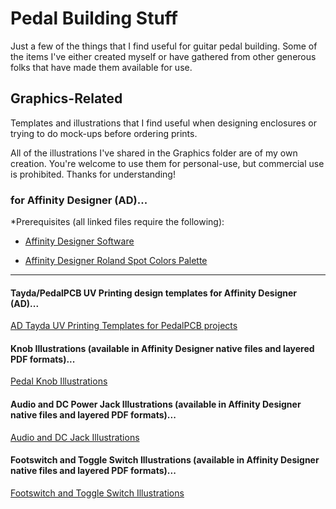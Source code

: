 # Pedal Building Stuff

Just a few of the things that I find useful for guitar pedal building. Some of the items I've either created myself or have gathered from other generous folks that have made them available for use.

## Graphics-Related

Templates and illustrations that I find useful when designing enclosures or trying to do mock-ups before ordering prints.

All of the illustrations I've shared in the Graphics folder are of my own creation. You're welcome to use them for personal-use, but commercial use is prohibited. Thanks for understanding!

### for Affinity Designer (AD)...
*Prerequisites (all linked files require the following):

<ul>
<li>

[Affinity Designer Software](https://affinity.serif.com/en-gb/)

</li>
<li>

[Affinity Designer Roland Spot Colors Palette](https://github.com/brettcoppolo/PedalBuildingStuff/blob/main/UV%20Printing%20Templates%20-%20Affinity%20Designer/Prerequisites/Roland%20Color%20System%20Library%20(spots).afpalette)

</li>
</ul>

<hr/>

#### Tayda/PedalPCB UV Printing design templates for Affinity Designer (AD)...

[AD Tayda UV Printing Templates for PedalPCB projects](https://github.com/brettcoppolo/PedalBuildingStuff/tree/main/UV%20Printing%20Templates%20-%20Affinity%20Designer)

#### Knob Illustrations (available in Affinity Designer native files and layered PDF formats)...

[Pedal Knob Illustrations](https://github.com/brettcoppolo/PedalBuildingStuff/tree/main/Graphics/Pedal%20Hardware/Knobs)

#### Audio and DC Power Jack Illustrations (available in Affinity Designer native files and layered PDF formats)...

[Audio and DC Jack Illustrations](https://github.com/brettcoppolo/PedalBuildingStuff/tree/main/Graphics/Pedal%20Hardware/Jacks)

#### Footswitch and Toggle Switch Illustrations (available in Affinity Designer native files and layered PDF formats)...

[Footswitch and Toggle Switch Illustrations](https://github.com/brettcoppolo/PedalBuildingStuff/tree/main/Graphics/Pedal%20Hardware/Switches)

